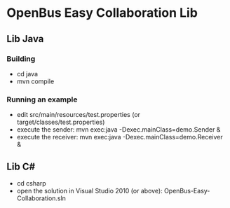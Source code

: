 # OpenBus Easy Collaboration Lib

## Lib Java

### Building

* cd java
* mvn compile

### Running an example

* edit src/main/resources/test.properties (or target/classes/test.properties)
* execute the sender: mvn exec:java -Dexec.mainClass=demo.Sender &
* execute the receiver: mvn exec:java -Dexec.mainClass=demo.Receiver &

## Lib C#

* cd csharp
* open the solution in Visual Studio 2010 (or above): OpenBus-Easy-Collaboration.sln
